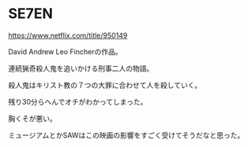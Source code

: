 # SE7EN

https://www.netflix.com/title/950149

David Andrew Leo Fincherの作品。

連続猟奇殺人鬼を追いかける刑事二人の物語。

殺人鬼はキリスト教の７つの大罪に合わせて人を殺していく。

残り30分らへんでオチがわかってしまった。

胸くそが悪い。

ミュージアムとかSAWはこの映画の影響をすごく受けてそうだなと思った。

